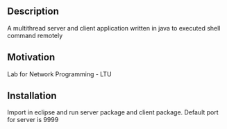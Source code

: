 ## Description

A multithread server and client application written in java to 
executed shell command remotely

## Motivation

Lab for Network Programming - LTU

## Installation

Import in eclipse and run server package and client package. 
Default port for server is 9999